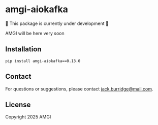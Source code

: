 # amgi-aiokafka

:construction: This package is currently under development :construction:

AMGI will be here very soon

## Installation

```
pip install amgi-aiokafka==0.13.0
```

## Contact

For questions or suggestions, please contact [jack.burridge@mail.com](mailto:jack.burridge@mail.com).

## License

Copyright 2025 AMGI
